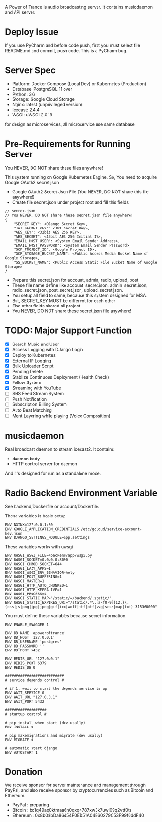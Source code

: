 A Power of Trance is audio broadcasting server. 
It contains musicdaemon and API server.

# Deploy Issue
If you use PyCharm and before code push, first you must select file README.md and commit, push code. This is a PyCharm bug.

# Server Spec
- Platform: Docker Compose (Local Dev) or Kubernetes (Production)
- Database: PostgreSQL 11 over
- Python: 3.6
- Storage: Google Cloud Storage
- Nginx: latest (unprivileged version)
- Icecast: 2.4.4
- WSGI: uWSGI 2.0.18

for design as microservices, all microservice use same database

# Pre-Requirements for Running Server
You NEVER, DO NOT share these files anywhere!

This system running on Google Kubernetes Engine. 
So, You need to acquire Google OAuth2 secret json

- Google OAuth2 Secret Json File (You NEVER, DO NOT share this file anywhere!)
- Create file secret.json under project root and fill this fields


```
// secret.json
// You NEVER, DO NOT share these secret.json file anywhere!
{
    "SECRET_KEY": <DJango Secret Key>,
    "JWT_SECRET_KEY": <JWT Secret Key>,
    "AES_KEY": <32bit AES 256 KEY>,
    "AES_SECRET": <16bit AES 256 Initial IV>,
    "EMAIL_HOST_USER": <System Email Sender Address>,
    "EMAIL_HOST_PASSWORD": <System Email Sender Password>,
    "GCP_PROJECT_ID": <Google Project ID>,
    "GCP_STORAGE_BUCKET_NAME": <Public Access Media Bucket Name of Google Storage>,
    "GS_BUCKET_NAME": <Public Access Static File Bucket Name of Google Storage>
}
```

- Prepare this secret.json for account, admin, radio, upload, post 
- These file name define like account_secret.json, admin_secret.json, 
  radio_secret.json, post_secret.json, upload_secret.json.
- You setup all field to same, because this system designed for MSA.
- But, SECRET_KEY MUST be different for each other
- Else other fields shared all project
- You NEVER, DO NOT share these secret.json file anywhere!


# TODO: Major Support Function
- [x] Search Music and User
- [x] Access Logging with DJango Login
- [x] Deploy to Kubernetes
- [x] External IP Logging
- [x] Bulk Uploader Script
- [x] Pending Delete
- [x] Stablize Continuous Deployment (Health Check)
- [x] Follow System
- [x] Streaming with YouTube
- [ ] SNS Feed Stream System
- [ ] Push Notification
- [ ] Subscription Billing System
- [ ] Auto Beat Matching
- [ ] Ment Layering while playing (Voice Composition)

# musicdaemon
Real broadcast daemon to stream icecast2.
It contains

- daemon body
- HTTP control server for daemon

And it's designed for run as a standalone mode.

# Radio Backend Environment Variable
See backend/Dockerfile or account/Dockerfile.

These variables is basic setup

    ENV NGINX=127.0.0.1:80
    ENV GOOGLE_APPLICATION_CREDENTIALS /etc/gcloud/service-account-key.json
    ENV DJANGO_SETTINGS_MODULE=app.settings
    
These variables works with uwsgi

    ENV UWSGI_WSGI_FILE=/backend/app/wsgi.py
    ENV UWSGI_SOCKET=0.0.0.0:8090 
    ENV UWSGI_CHMOD_SOCKET=644
    ENV UWSGI_LAZY_APPS=1 
    ENV UWSGI_WSGI_ENV_BEHAVIOR=holy 
    ENV UWSGI_POST_BUFFERING=1
    ENV UWSGI_MASTER=1 
    ENV UWSGI_HTTP_AUTO_CHUNKED=1 
    ENV UWSGI_HTTP_KEEPALIVE=1 
    ENV UWSGI_PROCESS=4
    ENV UWSGI_STATIC_MAP="/static/=/backend/.static/" 
    ENV UWSGI_STATIC_EXPIRES_URI="/static/.*\.[a-f0-9]{12,}\.(css|js|png|jpg|jpeg|gif|ico|woff|ttf|otf|svg|scss|map|txt) 315360000"
    
You must define these variables because secret information.

    ENV ENABLE_SWAGGER 1

    ENV DB_NAME 'apoweroftrance'
    ENV DB_HOST '127.0.0.1'
    ENV DB_USERNAME 'postgres'
    ENV DB_PASSWORD ''
    ENV DB_PORT 5432
    
    ENV REDIS_URL "127.0.0.1"
    ENV REDIS_PORT 6379
    ENV REDIS_DB 0
    
    ###########################
    # service depends control #
    
    # if 1, wait to start the depends service is up
    ENV WAIT_SERVICE 0
    ENV WAIT_URL "127.0.0.1"
    ENV WAIT_PORT 5432
    
    ###################
    # startup control #
    
    # pip install when start (dev usally)
    ENV INSTALL 0
    
    # pip makemigrations and migrate (dev usally)
    ENV MIGRATE 0
    
    # automatic start django
    ENV AUTOSTART 1


# Donation
We receive sponsor for server maintenance and management through PayPal, and also receive sponsor by cryptocurrencies such as Bitcoin and Ethereum.
- PayPal : preparing
- Bitcoin : bc1q49aq0ktmaa6n0qxq4787xw3k7uwl09q2vtf0ts
- Ethereum : 0x8b08bDa86d54F0ED51A04E60279C53F99f6ddF40

